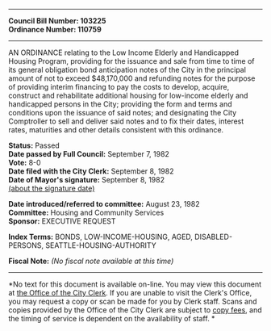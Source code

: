* * * * *  
  
**Council Bill Number: [](#h0)[](#h2)103225**   
**Ordinance Number: 110759**  
  
* * * * *  
  
AN ORDINANCE relating to the Low Income Elderly and Handicapped Housing Program, providing for the issuance and sale from time to time of its general obligation bond anticipation notes of the City in the principal amount of not to exceed $48,170,000 and refunding notes for the purpose of providing interim financing to pay the costs to develop, acquire, construct and rehabilitate additional housing for low-income elderly and handicapped persons in the City; providing the form and terms and conditions upon the issuance of said notes; and designating the City Comptroller to sell and deliver said notes and to fix their dates, interest rates, maturities and other details consistent with this ordinance.  
  
**Status:** Passed   
**Date passed by Full Council:** September 7, 1982   
**Vote:** 8-0   
**Date filed with the City Clerk:** September 8, 1982   
**Date of Mayor's signature:** September 8, 1982   
[(about the signature date)](/~public/approvaldate.htm)   
  
  
**Date introduced/referred to committee:** August 23, 1982   
**Committee:** Housing and Community Services   
**Sponsor:** EXECUTIVE REQUEST   
  
**Index Terms:** BONDS, LOW-INCOME-HOUSING, AGED, DISABLED-PERSONS, SEATTLE-HOUSING-AUTHORITY  
  
**Fiscal Note:** *(No fiscal note available at this time)*  
  
* * * * *  
  
*No text for this document is available on-line. You may view this document at [the Office of the City Clerk](http://www.seattle.gov/leg/clerk/contactUs.htm). If you are unable to visit the Clerk's Office, you may request a copy or scan be made for you by Clerk staff. Scans and copies provided by the Office of the City Clerk are subject to [copy fees](http://clerk.seattle.gov/~public/clerkfees.htm), and the timing of service is dependent on the availability of staff. *  
  
  
